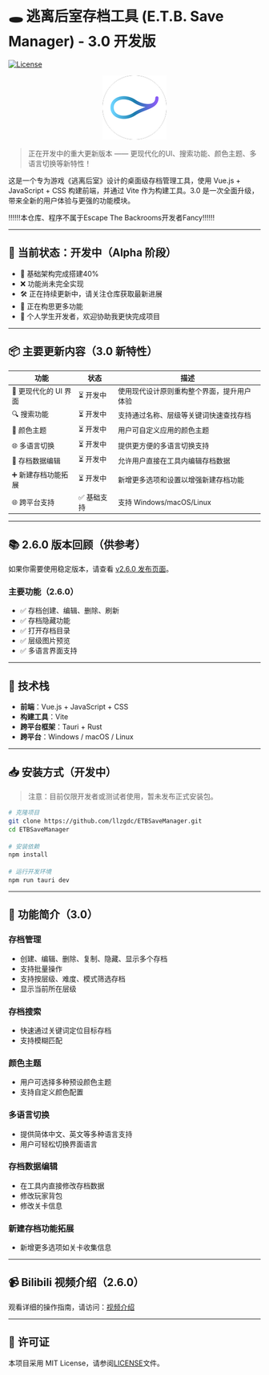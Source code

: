 # 🕳️ 逃离后室存档工具 (E.T.B. Save Manager) - 3.0 开发版

[![License](https://img.shields.io/badge/License-MIT-blue.svg)](LICENSE)

<p align="center">
  <img src="./src-tauri/icons/128x128.png" alt="icon">
</p>

> 正在开发中的重大更新版本 —— 更现代化的UI、搜索功能、颜色主题、多语言切换等新特性！

这是一个专为游戏《逃离后室》设计的桌面级存档管理工具，使用 Vue.js + JavaScript + CSS 构建前端，并通过 Vite 作为构建工具。3.0 是一次全面升级，带来全新的用户体验与更强的功能模块。

‼️‼️‼️本仓库、程序不属于Escape The Backrooms开发者Fancy‼️‼️‼️

---

## 🚧 当前状态：开发中（Alpha 阶段）

- 🔵 基础架构完成搭建40%
- ❌ 功能尚未完全实现
- 🛠️ 正在持续更新中，请关注仓库获取最新进展
- 🧐 正在构思更多功能
- 🤯 个人学生开发者，欢迎协助我更快完成项目

---

## 📦 主要更新内容（3.0 新特性）

| 功能 | 状态 | 描述 |
|------|------|------|
| 🎨 更现代化的 UI 界面 | ⏳ 开发中 | 使用现代设计原则重构整个界面，提升用户体验 |
| 🔍 搜索功能 | ⏳ 开发中 | 支持通过名称、层级等关键词快速查找存档 |
| 🎨 颜色主题 | ⏳ 开发中 | 用户可自定义应用的颜色主题 |
| 🌐 多语言切换 | ⏳ 开发中 | 提供更方便的多语言切换支持 |
| 💾 存档数据编辑 | ⏳ 开发中 | 允许用户直接在工具内编辑存档数据 |
| ➕ 新建存档功能拓展 | ⏳ 开发中 | 新增更多选项和设置以增强新建存档功能 |
| 🌐 跨平台支持 | ✅ 基础支持 | 支持 Windows/macOS/Linux |

---

## 📚 2.6.0 版本回顾（供参考）

如果你需要使用稳定版本，请查看 [v2.6.0 发布页面](https://github.com/llzgdc/ETBSaveManager)。

### 主要功能（2.6.0）
- ✅ 存档创建、编辑、删除、刷新
- ✅ 存档隐藏功能
- ✅ 打开存档目录
- ✅ 层级图片预览
- ✅ 多语言界面支持

---

## 🧰 技术栈

- **前端**：Vue.js + JavaScript + CSS
- **构建工具**：Vite
- **跨平台框架**：Tauri + Rust
- **跨平台**：Windows / macOS / Linux

---

## 📥 安装方式（开发中）

> 注意：目前仅限开发者或测试者使用，暂未发布正式安装包。

```bash
# 克隆项目
git clone https://github.com/llzgdc/ETBSaveManager.git
cd ETBSaveManager

# 安装依赖
npm install

# 运行开发环境
npm run tauri dev
```

---

## 📖 功能简介（3.0）
### 存档管理
- 创建、编辑、删除、复制、隐藏、显示多个存档
- 支持批量操作
- 支持按层级、难度、模式筛选存档
- 显示当前所在层级

### 存档搜索
- 快速通过关键词定位目标存档
- 支持模糊匹配

### 颜色主题
- 用户可选择多种预设颜色主题
- 支持自定义颜色配置

### 多语言切换
- 提供简体中文、英文等多种语言支持
- 用户可轻松切换界面语言

### 存档数据编辑
- 在工具内直接修改存档数据
- 修改玩家背包
- 修改关卡信息

### 新建存档功能拓展
- 新增更多选项如关卡收集信息

---

## 📹 Bilibili 视频介绍（2.6.0）
观看详细的操作指南，请访问：[视频介绍](https://www.bilibili.com/video/BV1L3yeYzEfi)

---

## 📄 许可证
本项目采用 MIT License，请参阅[LICENSE](https://github.com/llzgdc/ETBSaveManager/blob/main/LICENSE)文件。